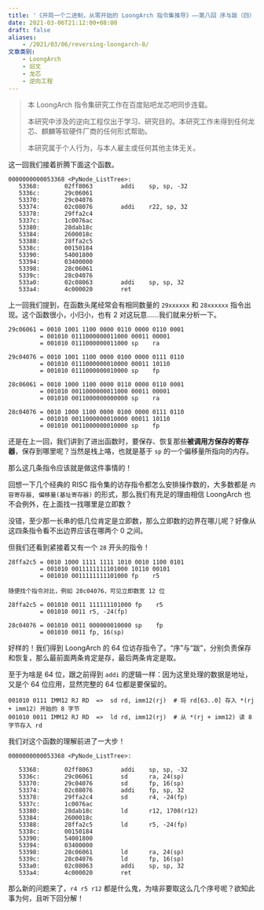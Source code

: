 ```yaml
---
title: '《开局一个二进制，从零开始的 LoongArch 指令集推导》——第八回 序与跋（四）'
date: 2021-03-06T21:12:00+08:00
draft: false
aliases:
    - /2021/03/06/reversing-loongarch-8/
文章类别:
    - LoongArch
    - 旧文
    - 龙芯
    - 逆向工程
---
```


> 本 LoongArch 指令集研究工作在百度贴吧龙芯吧同步连载。
>
> 本研究中涉及的逆向工程仅出于学习、研究目的。本研究工作未得到任何龙芯、麒麟等软硬件厂商的任何形式帮助。
>
> 本研究属于个人行为，与本人雇主或任何其他主体无关。

这一回我们接着折腾下面这个函数。

```plain
0000000000053368 <PyNode_ListTree>:
   53368:       02ff8063        addi    sp, sp, -32
   5336c:       29c06061
   53370:       29c04076
   53374:       02c08076        addi    r22, sp, 32
   53378:       29ffa2c4
   5337c:       1c0076ac
   53380:       28dab18c
   53384:       2600018c
   53388:       28ffa2c5
   5338c:       00150184
   53390:       54001800
   53394:       03400000
   53398:       28c06061
   5339c:       28c04076
   533a0:       02c08063        addi    sp, sp, 32
   533a4:       4c000020        ret
```

上一回我们提到，在函数头尾经常会有相同数量的 `29xxxxxx` 和 `28xxxxxx` 指令出现。这个函数很小，小归小，也有 2 对这玩意……我们就来分析一下。

```plain
29c06061 = 0010 1001 1100 0000 0110 0000 0110 0001
         = 001010 0111000000011000 00011 00001
         = 001010 0111000000011000 sp    ra

29c04076 = 0010 1001 1100 0000 0100 0000 0111 0110
         = 001010 0111000000010000 00011 10110
         = 001010 0111000000010000 sp    fp

28c06061 = 0010 1000 1100 0000 0110 0000 0110 0001
         = 001010 0011000000011000 00011 00001
         = 001010 0011000000000000 sp    ra

28c04076 = 0010 1000 1100 0000 0100 0000 0111 0110
         = 001010 0011000000010000 00011 10110
         = 001010 0011000000010000 sp    fp
```

还是在上一回，我们讲到了进出函数时，要保存、恢复那些**被调用方保存的寄存器**，保存到哪里呢？当然是栈上咯，也就是基于 `sp` 的一个偏移量所指向的内存。

那么这几条指令应该就是做这件事情的！

回想一下几个经典的 RISC 指令集的访存指令都怎么安排操作数的，大多数都是 `内容寄存器, 偏移量(基址寄存器)` 的形式，那么我们有充足的理由相信 LoongArch 也不会例外，在上面找一找哪里是立即数？

没错，至少那一长串的低几位肯定是立即数，那么立即数的边界在哪儿呢？好像从这四条指令看不出边界应该在哪两个 0 之间。

但我们还看到紧接着又有一个 `28` 开头的指令！

```plain
28ffa2c5 = 0010 1000 1111 1111 1010 0010 1100 0101
         = 001010 0011111111101000 10110 00101
         = 001010 0011111111101000 fp    r5

随便找个指令对比，例如 28c04076，可见立即数宽 12 位

28ffa2c5 = 001010 0011 111111101000 fp    r5
         = 001010 0011 r5, -24(fp)

28c04076 = 001010 0011 000000010000 sp    fp
         = 001010 0011 fp, 16(sp)
```

好样的！我们得到 LoongArch 的 64 位访存指令了。“序”与“跋”，分别负责保存和恢复，那么最前面两条肯定是存，最后两条肯定是取。

至于为啥是 64 位，跟之前得到 `addi` 的逻辑一样：因为这里处理的数据是地址，又是个 64 位应用，显然完整的 64 位都是要保留的。

```plain
001010 0111 IMM12 RJ RD  =>  sd rd, imm12(rj)  # 将 rd[63..0] 存入 *(rj + imm12) 开始的 8 字节
001010 0011 IMM12 RJ RD  =>  ld rd, imm12(rj)  # 从 *(rj + imm12) 读 8 字节存入 rd
```

我们对这个函数的理解前进了一大步！

```plain
0000000000053368 <PyNode_ListTree>:

   53368:       02ff8063        addi    sp, sp, -32
   5336c:       29c06061        sd      ra, 24(sp)
   53370:       29c04076        sd      fp, 16(sp)
   53374:       02c08076        addi    fp, sp, 32
   53378:       29ffa2c4        sd      r4, -24(fp)
   5337c:       1c0076ac
   53380:       28dab18c        ld      r12, 1708(r12)
   53384:       2600018c
   53388:       28ffa2c5        ld      r5, -24(fp)
   5338c:       00150184
   53390:       54001800
   53394:       03400000
   53398:       28c06061        ld      ra, 24(sp)
   5339c:       28c04076        ld      fp, 16(sp)
   533a0:       02c08063        addi    sp, sp, 32
   533a4:       4c000020        ret
```

那么新的问题来了，`r4 r5 r12` 都是什么鬼，为啥非要取这么几个序号呢？欲知此事为何，且听下回分解！
